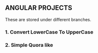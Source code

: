 ## ANGULAR PROJECTS
These are stored under different branches.
### 1. Convert LowerCase To UpperCase
### 2. Simple Quora like
